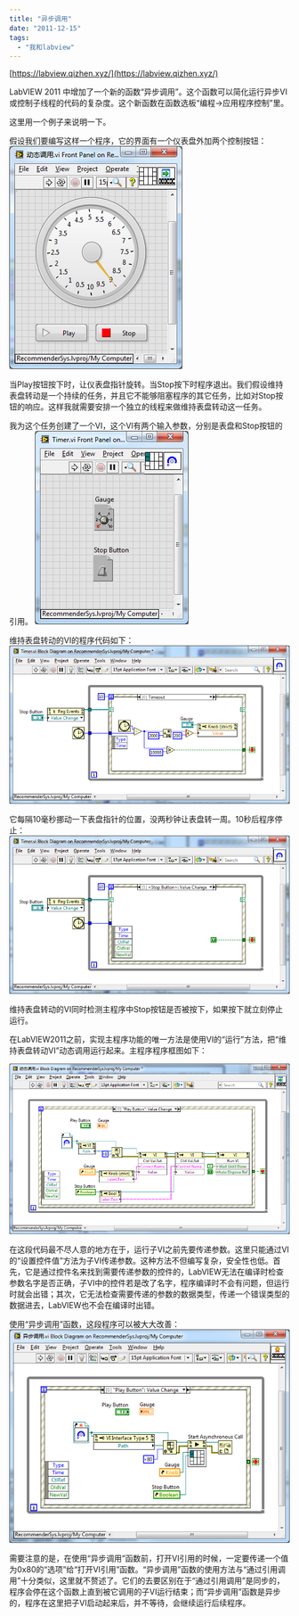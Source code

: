 ```yaml
---
title: "异步调用"
date: "2011-12-15"
tags: 
  - "我和labview"
---
```


[https://labview.qizhen.xyz/](https://labview.qizhen.xyz/)

LabVIEW 2011 中增加了一个新的函数“异步调用”。这个函数可以简化运行异步VI或控制子线程的代码的复杂度。这个新函数在函数选板“编程->应用程序控制”里。

这里用一个例子来说明一下。

假设我们要编写这样一个程序，它的界面有一个仪表盘外加两个控制按钮： ![image](images/image_thumb2.png "image")

当Play按钮按下时，让仪表盘指针旋转。当Stop按下时程序退出。我们假设维持表盘转动是一个持续的任务，并且它不能够阻塞程序的其它任务，比如对Stop按钮的响应。这样我就需要安排一个独立的线程来做维持表盘转动这一任务。

我为这个任务创建了一个VI，这个VI有两个输入参数，分别是表盘和Stop按钮的引用。 ![image](images/image_thumb3.png "image")

维持表盘转动的VI的程序代码如下： ![image](images/image_thumb4.png "image")

它每隔10毫秒挪动一下表盘指针的位置，没两秒钟让表盘转一周。10秒后程序停止： ![image](images/image_thumb5.png "image")

维持表盘转动的VI同时检测主程序中Stop按钮是否被按下，如果按下就立刻停止运行。

在LabVIEW2011之前，实现主程序功能的唯一方法是使用VI的“运行”方法，把“维持表盘转动VI”动态调用运行起来。主程序程序框图如下：

![image](images/image_thumb6.png "image")

在这段代码最不尽人意的地方在于，运行子VI之前先要传递参数。这里只能通过VI的“设置控件值”方法为子VI传递参数。这种方法不但编写复杂，安全性也低。首先，它是通过控件名来找到需要传递参数的控件的，LabVIEW无法在编译时检查参数名字是否正确，子VI中的控件若是改了名字，程序编译时不会有问题，但运行时就会出错；其次，它无法检查需要传递的参数的数据类型，传递一个错误类型的数据进去，LabVIEW也不会在编译时出错。

使用“异步调用”函数，这段程序可以被大大改善： ![image](images/image_thumb7.png "image")

需要注意的是，在使用“异步调用”函数前，打开VI引用的时候，一定要传递一个值为0x80的“选项”给“打开VI引用”函数。“异步调用”函数的使用方法与“通过引用调用”十分类似，这里就不赘述了。它们的去要区别在于“通过引用调用”是同步的，程序会停在这个函数上直到被它调用的子VI运行结束；而“异步调用”函数是异步的，程序在这里把子VI启动起来后，并不等待，会继续运行后续程序。
